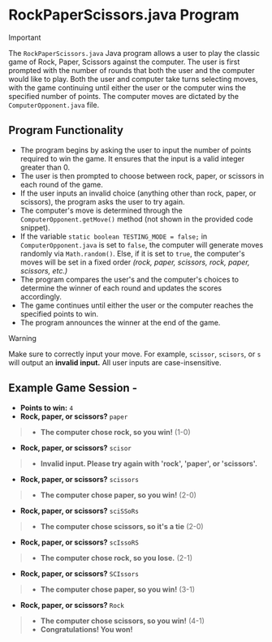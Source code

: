 # RockPaperScissors.java Program 

>[!IMPORTANT]
The `RockPaperScissors.java` Java program allows a user to play the classic game of Rock, Paper, Scissors against the computer. The user is first prompted with the number of rounds that both the user and the computer would like to play. Both the user and computer take turns selecting moves, with the game continuing until either the user or the computer wins the specified number of points. The computer moves are dictated by the `ComputerOpponent.java` file. 

## Program Functionality

- The program begins by asking the user to input the number of points required to win the game. It ensures that the input is a valid integer greater than 0.
- The user is then prompted to choose between rock, paper, or scissors in each round of the game.
- If the user inputs an invalid choice (anything other than rock, paper, or scissors), the program asks the user to try again.
- The computer's move is determined through the `ComputerOpponent.getMove()` method (not shown in the provided code snippet).
- If the variable `static boolean TESTING_MODE = false;` in `ComputerOpponent.java` is set to `false`, the computer will generate moves randomly via `Math.random()`. Else, if it is set to `true`, the computer's moves will be set in a fixed order _(rock, paper, scissors, rock, paper, scissors, etc.)_
- The program compares the user's and the computer's choices to determine the winner of each round and updates the scores accordingly.
- The game continues until either the user or the computer reaches the specified points to win.
- The program announces the winner at the end of the game.

>[!WARNING]
>Make sure to correctly input your move. For example, `scissor`, `scisors`, or `s` will output an **invalid input.** All user inputs are case-insensitive.

## Example Game Session -
- **Points to win:** `4`
- **Rock, paper, or scissors?** `paper`
>- **The computer chose rock, so you win!** (1-0)
- **Rock, paper, or scissors?** `scisor`
>- **Invalid input. Please try again with 'rock', 'paper', or 'scissors'.**
- **Rock, paper, or scissors?** `scissors`
>- **The computer chose paper, so you win!** (2-0)
- **Rock, paper, or scissors?** `sciSSoRs`
>- **The computer chose scissors, so it's a tie** (2-0)
- **Rock, paper, or scissors?** `scIssoRS`
>- **The computer chose rock, so you lose.** (2-1)
- **Rock, paper, or scissors?** `SCIssors`
>- **The computer chose paper, so you win!** (3-1)
- **Rock, paper, or scissors?** `Rock`
>- **The computer chose scissors, so you win!** (4-1)
>- **Congratulations! You won!**

